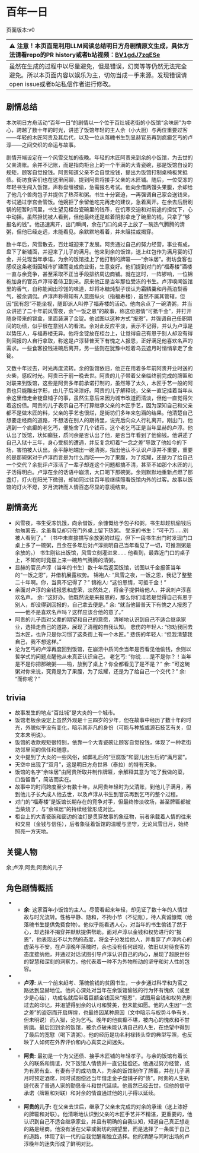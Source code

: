 # 百年一日
页面版本:v0
 

| :warning: 注意！本页面是利用LLM阅读总结明日方舟剧情原文生成，具体方法请看repo的PR history或者b站视频：[BV1gdJ7zqESe](https://www.bilibili.com/video/BV1gdJ7zqESe/)         |
|:----------------------------|
| 虽然在生成的过程中以尽量避免，但是错误，幻觉等等仍然无法完全避免。所以本页面内容以娱乐为主，切勿当成一手来源。发现错误请open issue或者b站私信作者进行修改。|



## 剧情总结
本次明日方舟活动“百年一日”的剧情以一个位于百灶城老街的小饭馆“余味居”为中心，跨越了数十年的时光，讲述了饭馆年轻的主人余（小大厨）与两位重要过客——年轻的木匠阿贵及其后代，以及一位从落魄书生到显赫官员再到疯癫乞丐的卢淳——之间交织的命运与故事。

剧情开端设定在一个风雪交加的夜晚。年轻的木匠阿贵来到余的小饭馆，为去世的父亲清账。余并不记账，而是指向柜台上的一个半满的大青瓷碗，那是饭馆自设的规矩，顾客自觉投钱。阿贵知道父亲不会自觉投钱，提出为饭馆打制桌椅板凳抵债。街坊食客们也在这里闲聊，提到阿贵将接手父亲的木匠铺。随后，一位受冻的年轻书生闯入饭馆，声称盘缠被偷，急需报名考试。他向余借两馒头果腹，余却给了他几个兽肉包子并提供了热茶和粥。书生十分窘迫，一再强调自己家会送钱来，考试通过学宫会管饭。他婉拒了余留他吃完再走的建议，急着离开。在余去后厨刷锅的短暂时间里，书生望见柜台瓷碗里的钱币，在饥寒交迫和对前途的担忧下，心中动摇。虽然担忧被人看到，但他最终还是趁着阴影拿走了碗里的钱，只拿了“够报名的钱”。他迅速离开，出门瞬间，余在门口的桌子上放了一碗热气腾腾的清粥，但他已经走远，未能看见。余默默地看着，并未阻拦或揭穿。

数十年后，风雪散去，百灶城迎来了发展。阿贵通过自己的努力经营，事业有成，盘下了新铺面，并迎来了儿子的满月。他来到余的饭馆，送上红包作为满月宴的订金，并兑现当年承诺，为余的饭馆挂上了他打制的牌匾——“余味居”。街坊食客也感叹这条老街因城市扩建而变成商业街，生意变好。他们提到对门的“福寿楼”酒楼一直与余竞争，甚至采取不正当手段排挤周边商铺。就在这时，一阵锣响，一位锦袍加身的官员卢淳带着侍卫到来。原来他正是当年那位受冻的书生。卢淳嗅闻饭馆里的香气，自称能闻出珍馐的味道，却将冰糖炖梨子误认为霜鳞羹和丹燕泊梨香气，被余调侃。卢淳声称得知有人意图纵火（指福寿楼），虽然不属其管辖，但因“民有怨”不能坐视，随即派人叫停了福寿楼的活动。他向余点了一碗清粥，并当众讲述了二十年前风雪夜，余“一饭之恩”的故事，称这份恩情“可抵千金”，并打开随身带来的锦盒，里面装满了金锭。他试图以这种方式“报恩”，并强调自己任职期间的功绩，似乎很在意别人的看法。余对此反应平淡，表示不记得，并认为卢淳是以势压人，与福寿楼无异。他将金锭放在柜台上，让觉得自己有恩于别人却没有得到回报的人自行拿取，称这是卢淳替普天下有愧之人报恩，正好满足他喜欢名声的需求。一些食客投钱进碗后离开，另一些则在犹豫中趁着乌云遮月时悄悄拿走了金锭。

又数十年过去，时光再度流转。余的饭馆依旧，他正在用着多年前阿贵开业时送的火柴，感叹时光。阿贵已于前一晚去世。阿贵的儿子带着父亲临终前完成的牌匾和对联来到饭馆，这些是阿贵多年前承诺打制的，虽然等了太久，木匠手艺一般的阿贵也只能雕出字形，由儿子后来漆好。阿贵的儿子解释说，父亲一直记挂着当年从余这里借走金锭盘铺子的事，虽然生意后来因为城市改道而清淡，但他一直觉得欠着这份债。阿贵的儿子表示自己不打算继承父亲的木匠手艺，因为深知自己和父亲都不是做木匠的料，父亲的手艺也很烂，是街坊们多年来包涵的结果。他清楚自己想要走经商的道路，不想活在别人的期待里，说完后向众人行礼离开。刚出门，他遇到一个疯癫的老乞丐，便施舍了几个钱币。这个老乞丐正是当年显赫的卢淳。他认出了饭馆，状如癫狂，质问余是否认出了他，是否当年看到了他偷钱。他讲述了自己入狱十三年，身心受损的遭遇，并反复念叨着“一念之差”导致了他如今的下场，害怕被人认出。余平静地端出一碗清粥，指出他认不认识卢淳并不重要，重要的是那碗粥对于卢淳而言是为什么而吃——为了果腹，为了炫耀，还是为了给自己一个交代？余批评卢淳活了一辈子却连这个问题都搞不清，甚至不如那个木匠的儿子活得明白。卢淳在余的话语中崩溃，大口喝下那碗粥。余则默默地重新点燃了那盏灯，灯火在阳光下微弱，却如同过往百年般继续照看饭馆内外的过客。故事以饭馆的灯火不熄，岁月流转而人情百态尽显的意境结束。
## 剧情高光
*   风雪夜，书生受冻饥饿，向余借饭，余慷慨给予包子和粥，书生却趁机偷钱后匆匆离去，余虽看见却只在门外桌上留下热粥。
    受冻的书生：“可千万......别被人看到了。”
    （书中未直接描写余放粥的过程，但下一段书生出门时发现门口桌上多了一碗粥，且余在多年后对卢淳挑明自己当年看见了一切，可推测粥是余放的。）
    书生刚钻出饭馆，风雪立刻灌进来......
    他看到，最靠近门口的桌子上，不知何时竟摆上来一碗热气腾腾的清粥。
*   显赫的官员卢淳（当年的书生）数十年后返回饭馆，试图以千金报答当年的“一饭之恩”，并借机展露权势。
    锦袍人: “风雪之夜，一饭之恩，我记了整整二十年啊。你，当真不记得了？”
    锦袍人: “这份恩情，可抵千金！”
*   余面对卢淳的金钱报恩和虚荣，淡然处之，将金子提供给他人，并讽刺卢淳喜欢名声。
    余: “这好办。他既然说是来报恩的，那么你们谁若是觉得自己有恩于别人，却没得到回报的，自己拿去便是。”
    余: “就当他替普天下有愧之人报恩了——他不是喜欢名声吗？这样应该合他的意了。”
*   阿贵的儿子面对父辈的期望和自己的意愿，清晰地认识到自己不适合继承家业，选择走自己的道路，展现了清醒的自我认知。
    悲伤的年轻人: “你劝我回去当木匠，也许只是你习惯了这条街上有一个木匠。”
    悲伤的年轻人: “但我清楚我自己，我不想这样。”
*   沦为乞丐的卢淳再度回到饭馆，在崩溃中质问余当年是否看见他偷钱，余则以哲学式的问题点醒他从未真正认识自己。
    老乞丐: “你说......是不是你？！当年是不是你把那碗粥——啪，放到了桌上？你全都看见了是不是？”
    余: “可这碗粥对你来说，究竟是为了果腹，为了炫耀，还是为了给自己一个交代？”
    余: “而你呢？”
## trivia
*   故事发生的地点“百灶城”是大炎的一个城市。
*   饭馆老板余设定上虽然外观是十三四岁的少年，但在故事中经历了数十年的时光，外貌似乎没有变化，暗示其非凡的身份（可能与种族或源石技艺有关，但文本未明说）。
*   饭馆的收款规矩很特别，依靠一个大青瓷碗让顾客自觉投钱，体现了一种老街坊邻里间的信任和随意。
*   文中提到了大炎的一些风俗，如葬礼后的“豆腐饭”和婴儿出生后的“满月宴”。
*   天空中出现了“双月”，这是明日方舟世界（泰拉）的特有天象。
*   饭馆的名字“余味居”由阿贵所取并制作牌匾，余解释其意为“吃了我做的菜，口齿留香”，简洁而实在。
*   故事中的时间跨度至少有数十年，从阿贵年轻时为父清账，到他儿子满月，再到他儿子长大成人他去世，以及卢淳从书生到官员再到乞丐的整个过程。
*   对门的“福寿楼”是饭馆长期存在的竞争对手，但最终惨淡收场，甚至牌匾都被当柴烧了，与“余味居”的持续经营形成对比。
*   柜台上的大青瓷碗和窗边的油灯是贯穿故事的象征物，前者承载着人情的往来和交易（金钱与信任），后者象征着饭馆的温暖与坚守，无论风雪日月，始终照亮一方天地。
## 关键人物
余;卢淳;阿贵;阿贵的儿子
## 角色剧情概括
-   *   **余:** 这家百年小饭馆的主人。尽管看起来年轻，却见证了数十年的人情世故与时光流转。性格平静、随和，不拘小节（不记账），待人真诚慷慨（给落魄书生提供免费食物）。他似乎能看透人心，对当年的书生偷钱了然于心，却选择不揭穿并默默提供帮助。面对卢淳以金钱和权势进行的“报恩”，他表现出不以为然的态度，将金子分发给他人，并看穿了卢淳内心的虚荣与不安。在卢淳晚年落魄时，余也没有任何歧视，依旧以对待食客的态度接纳他，并通过对话试图引导卢淳认识自己的内心，展现了超脱世俗的智慧和深刻的洞察力。他代表着一种不为外物所动的坚守和对人性的包容。
-   *   **卢淳:** 从一个前来赶考、落魄偷钱的贫困书生，一步步通过科举和为官之路达到显赫地位。他内心深处对当年在余饭馆偷钱的行为怀有愧疚（或至少是心结），功成名就后带着巨额金钱回来“报恩”，试图用金钱和权势洗刷过去的印记，并渴望得到余的认可和赞美，但未能如愿。他的人生因“一念之差”的盗窃而开启辉煌，也最终因某种原因（文中暗示与权势斗争有关，但未明说）而入狱，沦为乞丐。晚年的他疯癫不堪，被内心的愧疚和不甘折磨。最后回到余的饭馆，被余点破未能认清自己的人生，在绝望中得到了最后的宽慰（喝下清粥）。他的经历是功名利禄转头空的典型写照，也反映了人如何在外界评价和内心真实之间迷失。
-   *   **阿贵:** 最初是一个为父还债、接手木匠铺的年轻孝子。与余的饭馆有着长久的联系和情谊，欠下饭馆人情债并一直记挂偿还。他通过努力经营，成为有房有业、有妻有子的成功商人，为余的饭馆制作了牌匾，并在儿子满月时预定酒席，同时试图偿还当年借走金子盘铺子的“债”。阿贵的人生轨迹代表了普通人家的勤恳奋斗和世代延续。他虽然已经去世，但他的信守承诺（牌匾和对联）和对余的情谊通过他的儿子得以延续。
-   *   **阿贵的儿子:** 在父亲去世后，继承了父亲未完成的对余的承诺（送上漆好的牌匾和对联）。他清晰地认识到父亲的木匠手艺并不精湛，更重要的，他认识到自己不适合继承家业，并且有明确的自我认知，知道自己真正想走的路是经商。他没有活在父辈或街坊的期望里，而是选择了一条属于自己的道路，体现了新一代的自我觉醒和独立选择。他的清醒与同时出场的卢淳晚年的迷失形成了鲜明对比。